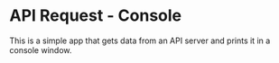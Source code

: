 # API Request - Console

This is a simple app that gets data from an API server and prints it in a console window.
